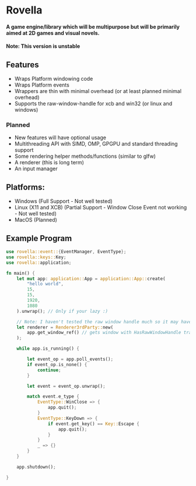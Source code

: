 # Rovella
#### A game engine/library which will be multipurpose but will be primarily aimed at 2D games and visual novels.
#### Note: This version is unstable

## Features

- Wraps Platform windowing code
- Wraps Platform events
- Wrappers are thin with minimal overhead (or at least planned minimal overhead)
- Supports the raw-window-handle for xcb and win32 (or linux and windows)

### Planned

- New features will have optional usage
- Multithreading API with SIMD, OMP, GPGPU and standard threading support
- Some rendering helper methods/functions (similar to glfw)
- A renderer (this is long term)
- An input manager

## Platforms:

- Windows (Full Support - Not well tested)
- Linux (X11 and XCB) (Partial Support - Window Close Event not working - Not well tested)
- MacOS (Planned)

## Example Program
```rust
use rovella::event::{EventManager, EventType};
use rovella::keys::Key;
use rovella::application;

fn main() {
    let mut app: application::App = application::App::create(
        "hello world",
        15,
        15,
        1920,
        1080
    ).unwrap(); // Only if your lazy :)

    // Note: I haven't tested the raw window handle much so it may have bugs
    let renderer = Renderer3rdParty::new(
        app.get_window_ref() // gets window with HasRawWindowHandle trait
    );

    while app.is_running() {

        let event_op = app.poll_events();
        if event_op.is_none() {
            continue;
        }

        let event = event_op.unwrap();

        match event.e_type {
            EventType::WinClose => {
                app.quit();
            }
            EventType::KeyDown => {
                if event.get_key() == Key::Escape {
                    app.quit();
                }
            }
            _ => {}
        }
    }

    app.shutdown();

}
```
